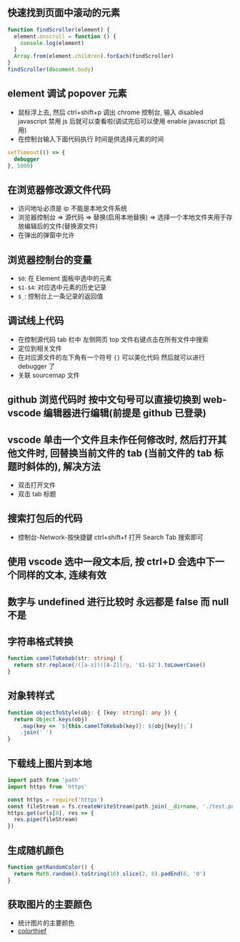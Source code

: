 ## 快速找到页面中滚动的元素

```js
function findScroller(element) {
  element.onscroll = function () {
    console.log(element)
  }
  Array.from(element.children).forEach(findScroller)
}
findScroller(document.body)
```

## element 调试 popover 元素

- 鼠标浮上去, 然后 ctrl+shift+p 调出 chrome 控制台, 输入 disabled javascript 禁用 js 后就可以查看啦(调试完后可以使用 enable javascript 启用)
- 在控制台输入下面代码执行 时间是供选择元素的时间

```js
setTimeout(() => {
  debugger
}, 5000)
```

## 在浏览器修改源文件代码

- 访问地址必须是 ip 不能是本地文件系统
- 浏览器控制台 => 源代码 => 替换(启用本地替换) => 选择一个本地文件夹用于存放编辑后的文件(替换源文件)
- 在弹出的弹窗中允许

## 浏览器控制台的变量

- `$0`: 在 Element 面板中选中的元素
- `$1-$4`: 对应选中元素的历史记录
- `$_`: 控制台上一条记录的返回值

## 调试线上代码

- 在控制源代码 tab 栏中 左侧网页 top 文件右键点击在所有文件中搜索
- 定位到相关文件
- 在对应源文件的左下角有一个符号 `{}` 可以美化代码 然后就可以进行 debugger 了
- 关联 sourcemap 文件

## github 浏览代码时 按中文句号可以直接切换到 web-vscode 编辑器进行编辑(前提是 github 已登录)

## vscode 单击一个文件且未作任何修改时, 然后打开其他文件时, 回替换当前文件的 tab (当前文件的 tab 标题时斜体的), 解决方法

- 双击打开文件
- 双击 tab 标题

## 搜索打包后的代码

- 控制台-Network-按快捷鍵 ctrl+shift+f 打开 Search Tab 搜索即可

## 使用 vscode 选中一段文本后, 按 ctrl+D 会选中下一个同样的文本, 连续有效

## 数字与 undefined 进行比较时 永远都是 false 而 null 不是

## 字符串格式转换

```ts
function camelToKebab(str: string) {
  return str.replace(/([a-z])([A-Z])/g, '$1-$2').toLowerCase()
}
```

## 对象转样式

```ts
function objectToStyle(obj: { [key: string]: any }) {
  return Object.keys(obj)
    .map(key => `${this.camelToKebab(key)}: ${obj[key]};`)
    .join(' ')
}
```

## 下载线上图片到本地

```js
import path from 'path'
import https from 'https'

const https = require('https')
const fileStream = fs.createWriteStream(path.join(__dirname, './test.png'))
https.get(urls[0], res => {
  res.pipe(fileStream)
})
```

## 生成随机颜色

```js
function getRandomColor() {
  return Math.random().toString(16).slice(2, 8).padEnd(6, '0')
}
```

## 获取图片的主要颜色

- 统计图片的主要颜色
- [colorthief](https://lokeshdhakar.com/projects/color-thief/)
